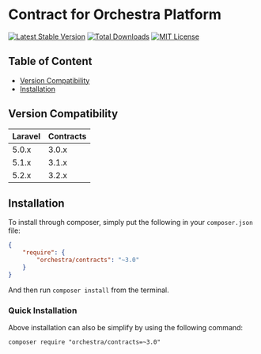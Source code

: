 Contract for Orchestra Platform
==============

[![Latest Stable Version](https://img.shields.io/packagist/v/orchestra/contracts.svg?style=flat-square)](https://packagist.org/packages/orchestra/contracts)
[![Total Downloads](https://img.shields.io/packagist/dt/orchestra/contracts.svg?style=flat-square)](https://packagist.org/packages/orchestra/contracts)
[![MIT License](https://img.shields.io/packagist/l/orchestra/contracts.svg?style=flat-square)](https://packagist.org/packages/orchestra/contracts)

## Table of Content

* [Version Compatibility](#version-compatibility)
* [Installation](#installation)

## Version Compatibility

Laravel    | Contracts
:----------|:----------
 5.0.x     | 3.0.x
 5.1.x     | 3.1.x
 5.2.x     | 3.2.x

## Installation

To install through composer, simply put the following in your `composer.json` file:

```json
{
    "require": {
        "orchestra/contracts": "~3.0"
    }
}
```

And then run `composer install` from the terminal.

### Quick Installation

Above installation can also be simplify by using the following command:

    composer require "orchestra/contracts=~3.0"
